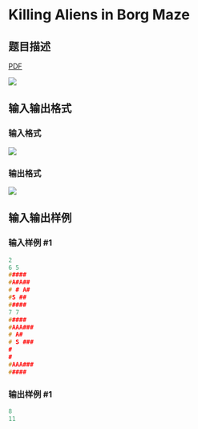# Killing Aliens in Borg Maze

## 题目描述

[problemUrl]: https://uva.onlinejudge.org/index.php?option=com_onlinejudge&Itemid=8&category=15&page=show_problem&problem=1248

[PDF](https://uva.onlinejudge.org/external/103/p10307.pdf)

![](https://cdn.luogu.com.cn/upload/vjudge_pic/UVA10307/82fd4aef5a8d38b10e51df9f8da4893f9694ee98.png)

## 输入输出格式

### 输入格式

![](https://cdn.luogu.com.cn/upload/vjudge_pic/UVA10307/f4c98a46d7f02fa08dd327f67a16eeb12f79cab1.png)

### 输出格式

![](https://cdn.luogu.com.cn/upload/vjudge_pic/UVA10307/61d1e50a6bc4ed59beb4cd4237721dc46bc00ab1.png)

## 输入输出样例

### 输入样例 #1

```cpp
2
6 5
#####
#A#A##
# # A#
#S ##
#####
7 7
#####
#AAA###
# A#
# S ###
#
#
#AAA###
#####
```


### 输出样例 #1

```cpp
8
11
```


